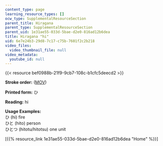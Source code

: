 ```yaml
---
content_type: page
learning_resource_types: []
ocw_type: SupplementalResourceSection
parent_title: Hiragana
parent_type: SupplementalResourceSection
parent_uid: 1e31ae55-033d-5bae-d2e0-816ad12b6dea
title: Hiragana "hi"
uid: 6e7e24b3-29d8-7c17-c75b-7601f2c2b218
video_files:
  video_thumbnail_file: null
video_metadata:
  youtube_id: null
---
```


{{< resource bef0988b-21f9-9cb7-108c-b1cfc5deecd2 >}}

**Stroke order:** ([MOV](http://www.archive.org/download/MITRES21F.01S10_HIRAGANA_CHARACTERS/0450.mov))

**Printed form:** ひ

**Reading:** hi

**Usage Examples:**  
ひ (hi) fire  
ひと (hito) person  
ひとつ (hitotu/hitotsu) one unit

  
\[{{% resource_link 1e31ae55-033d-5bae-d2e0-816ad12b6dea "Home" %}}\]